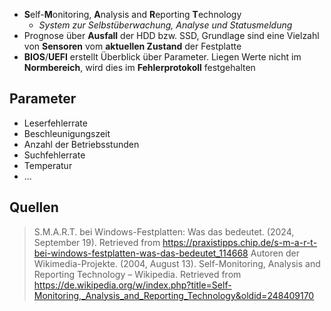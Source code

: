 - **S**elf-**M**onitoring, **A**nalysis and **R**eporting **T**echnology
	- *System zur Selbstüberwachung, Analyse und Statusmeldung*
- Prognose über **Ausfall** der HDD bzw. SSD, Grundlage sind eine Vielzahl von **Sensoren** vom **aktuellen Zustand** der Festplatte
- **BIOS**/**UEFI** erstellt Überblick über Parameter. Liegen Werte nicht im **Normbereich**, wird dies im **Fehlerprotokoll** festgehalten 

## Parameter
- Leserfehlerrate
- Beschleunigungszeit
- Anzahl der Betriebsstunden
- Suchfehlerrate
- Temperatur
- ...

## Quellen

> S.M.A.R.T. bei Windows-Festplatten: Was das bedeutet. (2024, September 19). Retrieved from https://praxistipps.chip.de/s-m-a-r-t-bei-windows-festplatten-was-das-bedeutet_114668
> Autoren der Wikimedia-Projekte. (2004, August 13). Self-Monitoring, Analysis and Reporting Technology – Wikipedia. Retrieved from https://de.wikipedia.org/w/index.php?title=Self-Monitoring,_Analysis_and_Reporting_Technology&oldid=248409170
